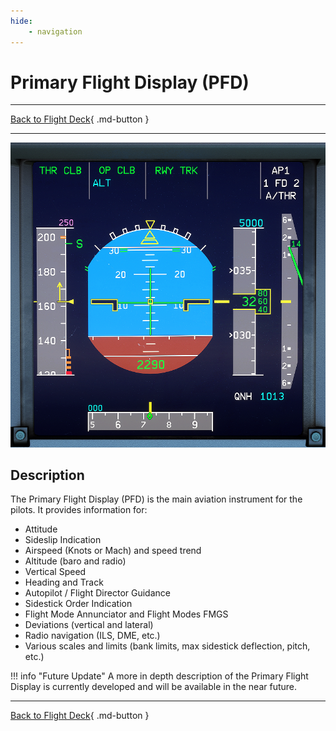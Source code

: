 ```yaml
---
hide:
    - navigation
---
```


# Primary Flight Display (PFD)

---

[Back to Flight Deck](../flight-deck.md){ .md-button }

---

![Primary Flight Display](../../../assets/a32nx-briefing/front/pdf.png "Primary Flight Display")

## Description

The Primary Flight Display (PFD) is the main aviation instrument for the pilots. It provides information for:

- Attitude
- Sideslip Indication
- Airspeed (Knots or Mach) and speed trend
- Altitude (baro and radio)
- Vertical Speed
- Heading and Track
- Autopilot / Flight Director Guidance
- Sidestick Order Indication
- Flight Mode Annunciator and Flight Modes FMGS
- Deviations (vertical and lateral)
- Radio navigation (ILS, DME, etc.)
- Various scales and limits (bank limits, max sidestick deflection, pitch, etc.)

<!-- TODO: UPDATE -->
!!! info "Future Update"
    A more in depth description of the Primary Flight Display is currently developed and will be available in the near future.

---

[Back to Flight Deck](../flight-deck.md){ .md-button }
